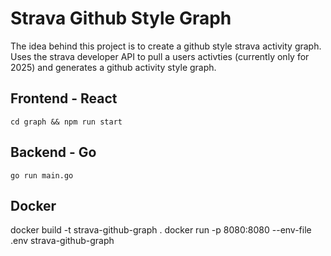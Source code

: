 # Strava Github Style Graph
The idea behind this project is to create a github style strava activity graph. Uses the strava developer API to pull a users activties (currently only for 2025) and generates a github activity style graph.

## Frontend - React
```console
cd graph && npm run start
```

## Backend - Go
```console
go run main.go
```

## Docker
docker build -t strava-github-graph .
docker run -p 8080:8080 --env-file .env strava-github-graph